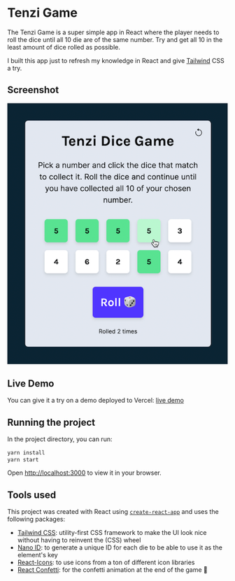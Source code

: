 # Tenzi Game

The Tenzi Game is a super simple app in React where the player needs to roll the dice until all 10 die are of the same number. Try and get all 10 in the least amount of dice rolled as possible.

I built this app just to refresh my knowledge in React and give [Tailwind](https://tailwindcss.com) CSS a try.

## Screenshot

![Tenzi Game Screenshot](src/images/demo-screenshot.png)

## Live Demo

You can give it a try on a demo deployed to Vercel: [live demo](https://tenzi-game-roddutra.vercel.app)

## Running the project

In the project directory, you can run:

```
yarn install
yarn start
```

Open [http://localhost:3000](http://localhost:3000) to view it in your browser.

## Tools used

This project was created with React using [`create-react-app`](https://create-react-app.dev) and uses the following packages:

- [Tailwind CSS](https://tailwindcss.com): utility-first CSS framework to make the UI look nice without having to reinvent the (CSS) wheel
- [Nano ID](https://github.com/ai/nanoid): to generate a unique ID for each die to be able to use it as the element's key
- [React-Icons](https://react-icons.github.io/react-icons/): to use icons from a ton of different icon libraries
- [React Confetti](https://github.com/alampros/react-confetti): for the confetti animation at the end of the game 🎉

